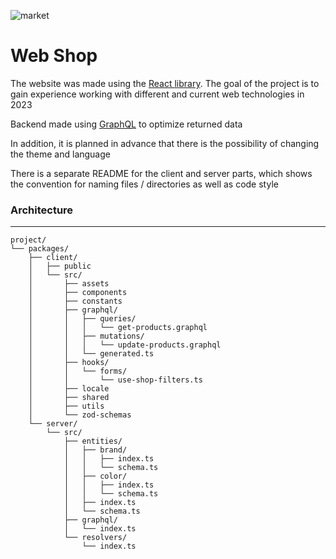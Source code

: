 ![market](https://github.com/Demon-hash/Project/assets/61636183/32583c3d-5223-4b78-8f30-3604b4e87fcb)

# Web Shop
The website was made using the [React library](https://react.dev/). The goal of the project is to gain experience working with different and current web technologies in 2023

Backend made using [GraphQL](https://graphql.org/) to optimize returned data

In addition, it is planned in advance that there is the possibility of changing the theme and language

There is a separate README for the client and server parts, which shows the convention for naming files / directories as well as code style

### Architecture
___
```
project/
└── packages/
    ├── client/
    │   ├── public
    │   └── src/
    │       ├── assets
    │       ├── components
    │       ├── constants
    │       ├── graphql/
    │       │   ├── queries/
    │       │   │   └── get-products.graphql
    │       │   ├── mutations/
    │       │   │   └── update-products.graphql
    │       │   └── generated.ts
    │       ├── hooks/
    │       │   └── forms/
    │       │       └── use-shop-filters.ts
    │       ├── locale
    │       ├── shared
    │       ├── utils
    │       └── zod-schemas
    └── server/
        └── src/
            ├── entities/
            │   ├── brand/
            │   │   ├── index.ts
            │   │   └── schema.ts
            │   ├── color/
            │   │   ├── index.ts
            │   │   └── schema.ts
            │   ├── index.ts
            │   └── schema.ts
            ├── graphql/
            │   └── index.ts
            └── resolvers/
                └── index.ts
```
